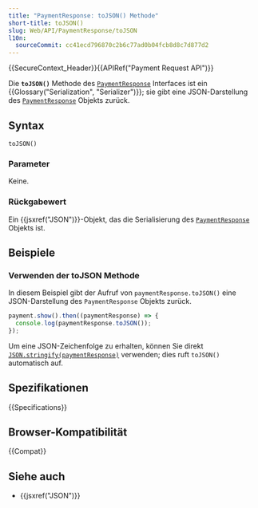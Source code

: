 ```yaml
---
title: "PaymentResponse: toJSON() Methode"
short-title: toJSON()
slug: Web/API/PaymentResponse/toJSON
l10n:
  sourceCommit: cc41ecd796870c2b6c77ad0b04fcb8d8c7d877d2
---
```


{{SecureContext_Header}}{{APIRef("Payment Request API")}}

Die **`toJSON()`** Methode des [`PaymentResponse`](/de/docs/Web/API/PaymentResponse) Interfaces ist ein {{Glossary("Serialization", "Serializer")}}; sie gibt eine JSON-Darstellung des [`PaymentResponse`](/de/docs/Web/API/PaymentResponse) Objekts zurück.

## Syntax

```js-nolint
toJSON()
```

### Parameter

Keine.

### Rückgabewert

Ein {{jsxref("JSON")}}-Objekt, das die Serialisierung des [`PaymentResponse`](/de/docs/Web/API/PaymentResponse) Objekts ist.

## Beispiele

### Verwenden der toJSON Methode

In diesem Beispiel gibt der Aufruf von `paymentResponse.toJSON()` eine JSON-Darstellung des `PaymentResponse` Objekts zurück.

```js
payment.show().then((paymentResponse) => {
  console.log(paymentResponse.toJSON());
});
```

Um eine JSON-Zeichenfolge zu erhalten, können Sie direkt [`JSON.stringify(paymentResponse)`](/de/docs/Web/JavaScript/Reference/Global_Objects/JSON/stringify) verwenden; dies ruft `toJSON()` automatisch auf.

## Spezifikationen

{{Specifications}}

## Browser-Kompatibilität

{{Compat}}

## Siehe auch

- {{jsxref("JSON")}}
